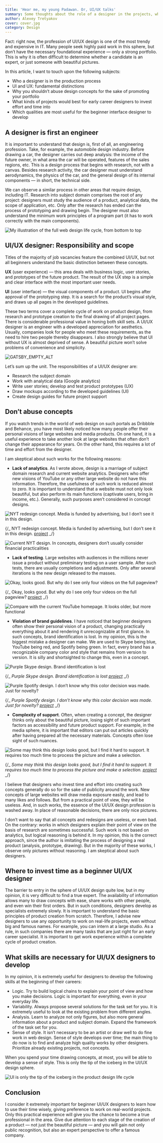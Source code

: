 ```yaml
---
title: 'Hear me, my young Padawan. Or, UI/UX talks'
summary: Some thoughts about the role of a designer in the projects, what differs UI and UX parts, and a little bit more.
author: Alexey Tretyakov
cover: cover.jpg
category: Design
---
```


Fact: right now, the profession of UI/UX design is one of the most trendy and expensive in IT. Many people seek highly paid work in this sphere, but don’t have the necessary foundational experience — only a strong portfolio. This is why it is often difficult to determine whether a candidate is an expert, or just someone with beautiful pictures.

In this article, I want to touch upon the following subjects:

- Who a designer is in the production process
- UI and UX: fundamental distinctions
- Why you shouldn’t abuse design concepts for the sake of promoting your portfolio
- What kinds of projects would best for early career designers to invest effort and time into
- Which qualities are most useful for the beginner interface designer to develop

## A designer is first an engineer

It is important to understand that design is, first of all, an engineering profession. Take, for example, the automobile design industry. Before drawing a car, the designer carries out deep analysis: the income of the future owner, in what area the car will be operated, features of the sales regions, etc. This is a design process that begins with research, not with a canvas. Besides research activity, the car designer must understand aerodynamics, the physics of the car, and the general design of its internal components — in short, the technical side.

We can observe a similar process in other areas that require design, including IT. Research into subject domain comprises the root of any project: designers must study the audience of a product, analytical data, the scope of application, etc. Only after the research has ended can the process of prototyping and drawing begin. The designer must also understand the minimum work principles of a program part (it has to work correctly with the main components).

![My illustration of the full web design life cycle, from bottom to top](ui1.png)

## UI/UX designer: Responsibility and scope

Titles of the majority of job vacancies feature the combined UI/UX, but not all beginners understand the basic distinction between these concepts.

**UX** (user experience) — this area deals with business logic, user stories, and prototypes of the future product. The result of the UX step is a simple and clear interface with the most important user needs.

**UI** (user interface) — the visual components of a product. UI begins after approval of the prototyping step. It is a search for the product’s visual style, and draws up all pages in the developed guidelines.

These two terms cover a complete cycle of work on product design, from research and prototype creation to the final drawing of all project pages. There is considerable professional value in honing both skill sets. A UI/UX designer is an engineer with a developed appreciation for aesthetics. Usually, companies look for people who meet these requirements, as the need to hire two people thereby disappears. I also strongly believe that UI without UX is almost deprived of sense. A beautiful picture won’t solve problems of convenience and simplicity.

![GATSBY_EMPTY_ALT](ui2.png)

Let’s sum up the unit. The responsibilities of a UI/UX designer are:

- Research the subject domain
- Work with analytical data (Google analytics)
- Write user stories; develop and test product prototypes (UX)
- Draw mockups according to the developed guidelines (UI)
- Create design guides for future project support

## Don’t abuse concepts

If you watch trends in the world of web design on such portals as Dribbble and Behance, you have most likely noticed how many people offer their personal visions of large websites and media products. On one hand, it is a useful experience to take another look at large websites that often don’t change their appearance for years. On the other hand, this requires a lot of time and effort from the designer.

I am skeptical about such works for the following reasons:

- **Lack of analytics**. As I wrote above, design is a marriage of subject domain research and current website analytics. Designers who offer new visions of YouTube or any other large website do not have this information. Therefore, the usefulness of such work is reduced almost to zero. It is important to understand that a website must not only look beautiful, but also perform its main functions (captivate users, bring in income, etc.). Generally, such purposes aren’t considered in concept designs.

![NYT redesign concept. Media is funded by advertising, but I don’t see it in this design.](ui3.png)

{/_ NYT redesign concept. Media is funded by advertising, but I don’t see it in this design. [project](http://bit.ly/2mlQoQG) _/}

![Current NYT design. In concepts, designers don’t usually consider financial practicalities](ui4.png)

- **Lack of testing**. Large websites with audiences in the millions never issue a product without preliminary testing on a user sample. After such tests, there are usually completions and adjustments. Only after several iterations is the new design released to the masses.

![Okay, looks good. But why do I see only four videos on the full pageview?](ui5.png)

{/_ Okay, looks good. But why do I see only four videos on the full pageview? [project](http://bit.ly/2mlRtrM) _/}

![Compare with the current YouTube homepage. It looks older, but more functional](ui6.png)

- **Violation of brand guidelines**. I have noticed that beginner designers often show their personal vision of a product, changing practically everything about it and rendering it unrecognizable at first glance. In such concepts, brand identification is lost. In my opinion, this is the biggest mistake a designer can make. We are used to Skype being blue, YouTube being red, and Spotify being green. In fact, every brand has a recognizable company color and style that remains from version to version. It is silly and shortsighted to change this, even in a concept.

![Purple Skype design. Brand identification is lost](ui7.png)

{/_ *Purple Skype design. Brand identification is lost [project](http://bit.ly/2mm9MwH)* _/}

![Purple Spotify design. I don’t know why this color decision was made. Just for novelty?](ui8.png)

{/_ *Purple Spotify design. I don’t know why this color decision was made. Just for novelty? [project](http://bit.ly/2mlQbg3)* _/}

- **Complexity of support**. Often, when creating a concept, the designer thinks only about the beautiful picture, losing sight of such important factors as accessibility and future product support. For example, in the media sphere, it is important that editors can put out articles quickly after having prepared all the necessary materials. Concepts often lose sight of such nuances.

![Some may think this design looks good, but I find it hard to support. It requires too much time to process the picture and make a selection.](ui9.png)

{/_ *Some may think this design looks good, but I find it hard to support. It requires too much time to process the picture and make a selection. [project](http://bit.ly/2mm155F)* _/}

I believe that designers who invest time and effort into creating such concepts generally do so for the sake of publicity around the work. New concepts of large websites will draw media exposure easily, and lead to many likes and follows. But from a practical point of view, they will be useless. And, in such works, the essence of the UI/UX design profession is washed away. In place of reasonable decisions, there are only nice pictures.

I don’t want to say that all concepts and redesigns are useless, or even bad. On the contrary: works in which designers explain their point of view on the basis of research are sometimes successful. Such work is not based on analytics, but logical reasoning is behind it. In my opinion, this is the correct approach, since the author is imitating the process of designing a real product (analysis, prototype, drawing). But in the majority of these works, I observe only pictures without reasoning. I am skeptical about such designers.

## Where to invest time as a beginner UI/UX designer

The barrier to entry in the sphere of UI/UX design quite low, but in my opinion, it is very difficult to find a true expert. The availability of information allows many to draw concepts with ease, share works with other people, and even win their first orders. But in such conditions, designers develop as specialists extremely slowly. It is important to understand the basic principles of product creation from scratch. Therefore, I advise new designers to use any opportunity to work on real-life projects, even without big and famous names. For example, you can intern at a large studio. As a rule, in such companies there are many tasks that are just right for an early career specialist. It is important to get work experience within a complete cycle of product creation.

## What skills are necessary for UI/UX designers to develop

In my opinion, it is extremely useful for designers to develop the following skills at the beginning of their careers:

- Logic. Try to build logical chains to explain your point of view and how you make decisions. Logic is important for everything, even in your everyday life.
- Variability. Always propose several solutions for the task set for you. It is extremely useful to look at the existing problem from different angles.
- Analysis. Learn to analyze not only figures, but also more general information about a product and subject domain. Expand the framework of the task set for you.
- Sense of style. It isn’t necessary to be an artist or draw well to do fine work in web design. Sense of style develops over time; the main thing to do now is to find and analyze high quality works by other designers. Prioritize already existing projects, not concepts.

When you spend your time drawing concepts, at most, you will be able to develop a sense of style. This is only the tip of the iceberg in the UI/UX design sphere.

![UI is only the tip of the iceberg in the product design life cycle](ui10.png)

## Conclusion

I consider it extremely important for beginner UI/UX designers to learn how to use their time wisely, giving preference to work on real-world projects. Only this practical experience will give you the chance to become a true professional in the area. Give due attention to each stage of the creation of a product — not just the beautiful picture — and you will gain not only public recognition, but also an expert perspective to offer a famous company.
